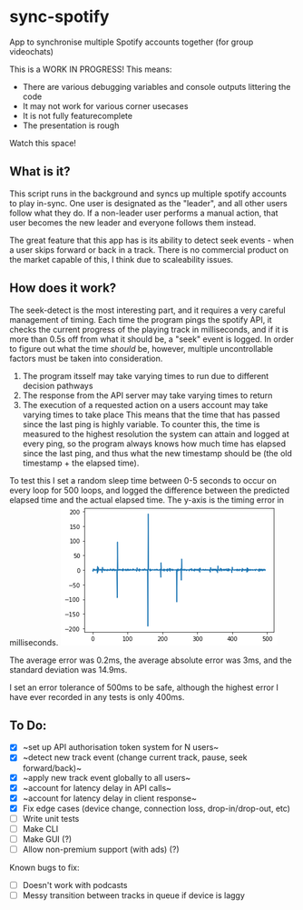 # sync-spotify
App to synchronise multiple Spotify accounts together (for group videochats)

This is a WORK IN PROGRESS!
This means:
 - There are various debugging variables and console outputs littering the code
 - It may not work for various corner usecases
 - It is not fully featurecomplete
 - The presentation is rough
 
Watch this space!

What is it?
---
This script runs in the background and syncs up multiple spotify accounts to play in-sync. One user is designated as the "leader", and all other users follow what they do. If a non-leader user performs a manual action, that user becomes the new leader and everyone follows them instead.

The great feature that this app has is its ability to detect seek events - when a user skips forward or back in a track. There is no commercial product on the market capable of this, I think due to scaleability issues.

How does it work?
---
The seek-detect is the most interesting part, and it requires a very careful management of timing. Each time the program pings the spotify API, it checks the current progress of the playing track in milliseconds, and if it is more than 0.5s off from what it should be, a "seek" event is logged. In order to figure out what the time *should* be, however, multiple uncontrollable factors must be taken into consideration.
 1. The program itsself may take varying times to run due to different decision pathways
 2. The response from the API server may take varying times to return
 3. The execution of a requested action on a users account may take varying times to take place
This means that the time that has passed since the last ping is highly variable. To counter this, the time is measured to the highest resolution the system can attain and logged at every ping, so the program always knows how much time has elapsed since the last ping, and thus what the new timestamp should be (the old timestamp + the elapsed time).

To test this I set a random sleep time between 0-5 seconds to occur on every loop for 500 loops, and logged the difference between the predicted elapsed time and the actual elapsed time. The y-axis is the timing error in milliseconds.
![Timing Error](timing_error.png)

The average error was 0.2ms, the average absolute error was 3ms, and the standard deviation was 14.9ms.

I set an error tolerance of 500ms to be safe, although the highest error I have ever recorded in any tests is only 400ms.

To Do:
---
 - [x] ~set up API authorisation token system for N users~
 - [x] ~detect new track event (change current track, pause, seek forward/back)~
 - [x] ~apply new track event globally to all users~
 - [x] ~account for latency delay in API calls~
 - [x] ~account for latency delay in client response~
 - [x] Fix edge cases (device change, connection loss, drop-in/drop-out, etc)
 - [ ] Write unit tests
 - [ ] Make CLI
 - [ ] Make GUI (?)
 - [ ] Allow non-premium support (with ads) (?)

Known bugs to fix:
 - [ ] Doesn't work with podcasts
 - [ ] Messy transition between tracks in queue if device is laggy
